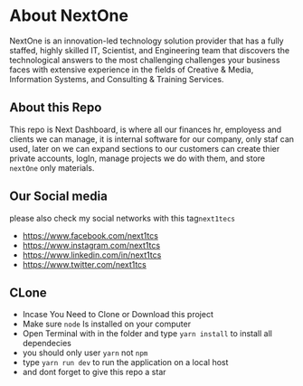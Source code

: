 # About NextOne

NextOne is an innovation-led technology solution provider that has a fully
staffed, highly skilled IT, Scientist, and Engineering team that discovers the
technological answers to the most challenging challenges your business faces
with extensive experience in the fields of Creative & Media, Information
Systems, and Consulting & Training Services.

## About this Repo

This repo is Next Dashboard, is where all our finances hr, employess and clients
we can manage, it is internal software for our company, only staf can used,
later on we can expand sections to our customers can create thier private
accounts, logIn, manage projects we do with them, and store `nextOne` only
materials.

## Our Social media

please also check my social networks with this tag`next1tecs`

- <https://www.facebook.com/next1tcs>
- <https://www.instagram.com/next1tcs>
- <https://www.linkedin.com/in/next1tcs>
- <https://www.twitter.com/next1tcs>

## CLone

- Incase You Need to Clone or Download this project
- Make sure `node` Is installed on your computer
- Open Terminal with in the folder and type `yarn install` to install all
  dependecies
- you should only user `yarn` not `npm`
- type `yarn run dev` to run the application on a local host
- and dont forget to give this repo a star
